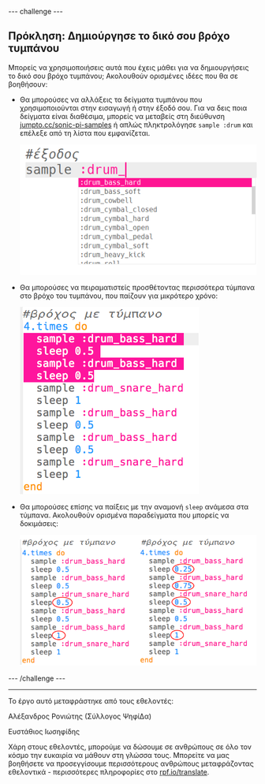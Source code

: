 --- challenge ---

## Πρόκληση: Δημιούργησε το δικό σου βρόχο τυμπάνου

Μπορείς να χρησιμοποιήσεις αυτά που έχεις μάθει για να δημιουργήσεις το δικό σου βρόχο τυμπάνου; Ακολουθούν ορισμένες ιδέες που θα σε βοηθήσουν:

+ Θα μπορούσες να αλλάξεις τα δείγματα τυμπάνου που χρησιμοποιούνται στην εισαγωγή ή στην έξοδό σου. Για να δεις ποια δείγματα είναι διαθέσιμα, μπορείς να μεταβείς στη διεύθυνση [jumpto.cc/sonic-pi-samples](http://jumpto.cc/sonic-pi-samples) ή απλώς πληκτρολόγησε `sample :drum` και επέλεξε από τη λίστα που εμφανίζεται.
    
    ![στιγμιότυπο οθόνης](images/drum-outro-challenge.png)

+ Θα μπορούσες να πειραματιστείς προσθέτοντας περισσότερα τύμπανα στο βρόχο του τυμπάνου, που παίζουν για μικρότερο χρόνο:
    
    ![στιγμιότυπο οθόνης](images/drum-beat-challenge-1.png)

+ Θα μπορούσες επίσης να παίξεις με την αναμονή `sleep` ανάμεσα στα τύμπανα. Ακολουθούν ορισμένα παραδείγματα που μπορείς να δοκιμάσεις:
    
    ![στιγμιότυπο οθόνης](images/drum-beat-challenge-2.png)

--- /challenge ---


***
Το έργο αυτό μεταφράστηκε από τους εθελοντές:

Αλέξανδρος Ρονιώτης (Σύλλογος ΨηφίΔα)

Ευστάθιος Ιωσηφίδης

Χάρη στους εθελοντές, μπορούμε να δώσουμε σε ανθρώπους σε όλο τον κόσμο την ευκαιρία να μάθουν στη γλώσσα τους. Μπορείτε να μας βοηθήσετε να προσεγγίσουμε περισσότερους ανθρώπους μεταφράζοντας εθελοντικά - περισσότερες πληροφορίες στο [rpf.io/translate](https://rpf.io/translate).